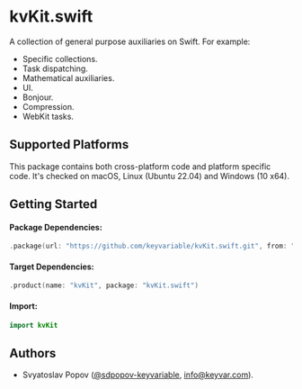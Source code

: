 # kvKit.swift

A collection of general purpose auxiliaries on Swift. For example:

- Specific collections.
- Task dispatching.
- Mathematical auxiliaries.
- UI.
- Bonjour.
- Compression.
- WebKit tasks.


## Supported Platforms

This package contains both cross-platform code and platform specific code.
It's checked on macOS, Linux (Ubuntu 22.04) and Windows (10 x64).


## Getting Started

#### Package Dependencies:

```swift
.package(url: "https://github.com/keyvariable/kvKit.swift.git", from: "4.3.0")
```
#### Target Dependencies:
```swift
.product(name: "kvKit", package: "kvKit.swift")
```
#### Import:
```swift
import kvKit
```


## Authors

- Svyatoslav Popov ([@sdpopov-keyvariable](https://github.com/sdpopov-keyvariable), [info@keyvar.com](mailto:info@keyvar.com)).
